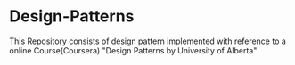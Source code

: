 # Design-Patterns
This Repository consists of design pattern implemented with reference to a online Course(Coursera)  "Design Patterns by University of Alberta"
